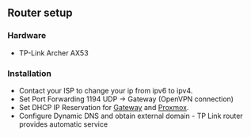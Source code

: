 ## Router setup

### Hardware
* TP-Link Archer AX53

### Installation
* Contact your ISP to change your ip from ipv6 to ipv4.
* Set Port Forwarding 1194 UDP -> Gateway (OpenVPN connection)
* Set DHCP IP Reservation for [Gateway](../20_gateway) and [Proxmox](../30_proxmox).
* Configure Dynamic DNS and obtain external domain - TP Link router provides automatic service
